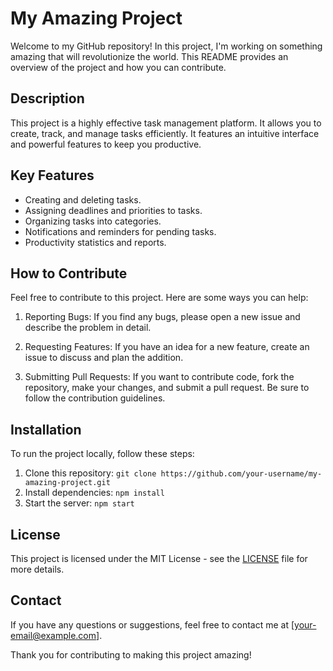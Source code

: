 # My Amazing Project

Welcome to my GitHub repository! In this project, I'm working on something amazing that will revolutionize the world. This README provides an overview of the project and how you can contribute.

## Description

This project is a highly effective task management platform. It allows you to create, track, and manage tasks efficiently. It features an intuitive interface and powerful features to keep you productive.

## Key Features

- Creating and deleting tasks.
- Assigning deadlines and priorities to tasks.
- Organizing tasks into categories.
- Notifications and reminders for pending tasks.
- Productivity statistics and reports.

## How to Contribute

Feel free to contribute to this project. Here are some ways you can help:

1. Reporting Bugs: If you find any bugs, please open a new issue and describe the problem in detail.

2. Requesting Features: If you have an idea for a new feature, create an issue to discuss and plan the addition.

3. Submitting Pull Requests: If you want to contribute code, fork the repository, make your changes, and submit a pull request. Be sure to follow the contribution guidelines.

## Installation

To run the project locally, follow these steps:

1. Clone this repository: `git clone https://github.com/your-username/my-amazing-project.git`
2. Install dependencies: `npm install`
3. Start the server: `npm start`

## License

This project is licensed under the MIT License - see the [LICENSE](LICENSE) file for more details.

## Contact

If you have any questions or suggestions, feel free to contact me at [your-email@example.com].

Thank you for contributing to making this project amazing!
